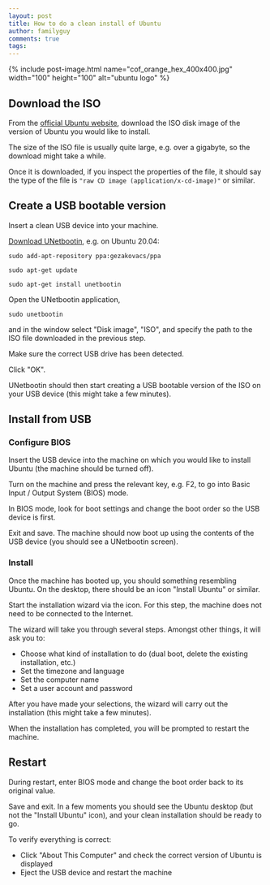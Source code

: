 ```yaml
---
layout: post
title: How to do a clean install of Ubuntu
author: familyguy
comments: true
tags:
---
```


{% include post-image.html name="cof_orange_hex_400x400.jpg" width="100" height="100"
alt="ubuntu logo" %}

## Download the ISO

From the [official Ubuntu website](https://ubuntu.com/), download the ISO disk
image of the version of Ubuntu you would like to install.

The size of the ISO file is usually quite large, e.g. over a gigabyte, so the
download might take a while.

Once it is downloaded, if you inspect the properties of the file, it should say
the type of the file is `"raw CD image (application/x-cd-image)"` or similar.

## Create a USB bootable version

Insert a clean USB device into your machine.

[Download UNetbootin](https://unetbootin.github.io/), e.g. on Ubuntu 20.04:

`sudo add-apt-repository ppa:gezakovacs/ppa`

`sudo apt-get update`

`sudo apt-get install unetbootin`

Open the UNetbootin application,

`sudo unetbootin`

and in the window select "Disk image", "ISO", and specify the path to the ISO
file downloaded in the previous step.

Make sure the correct USB drive has been detected.

Click "OK".

UNetbootin should then start creating a USB bootable version of the ISO on your
USB device (this might take a few minutes).

## Install from USB

### Configure BIOS

Insert the USB device into the machine on which you would like to install Ubuntu
(the machine should be turned off).

Turn on the machine and press the relevant key, e.g. F2, to go into Basic Input
/ Output System (BIOS) mode.

In BIOS mode, look for boot settings and change the boot order so the USB device
is first.

Exit and save. The machine should now boot up using the contents of the USB
device (you should see a UNetbootin screen).

### Install

Once the machine has booted up, you should something resembling Ubuntu. On the
desktop, there should be an icon "Install Ubuntu" or similar.

Start the installation wizard via the icon. For this step, the machine does not
need to be connected to the Internet.

The wizard will take you through several steps. Amongst other things, it will
ask you to:

- Choose what kind of installation to do (dual boot, delete the existing
  installation, etc.)
- Set the timezone and language
- Set the computer name
- Set a user account and password

After you have made your selections, the wizard will carry out the installation
(this might take a few minutes).

When the installation has completed, you will be prompted to restart the
machine.

## Restart

During restart, enter BIOS mode and change the boot order back to its original
value.

Save and exit. In a few moments you should see the Ubuntu desktop (but not the
"Install Ubuntu" icon), and your clean installation should be ready to go.

To verify everything is correct:

- Click "About This Computer" and check the correct version of Ubuntu is
  displayed
- Eject the USB device and restart the machine
